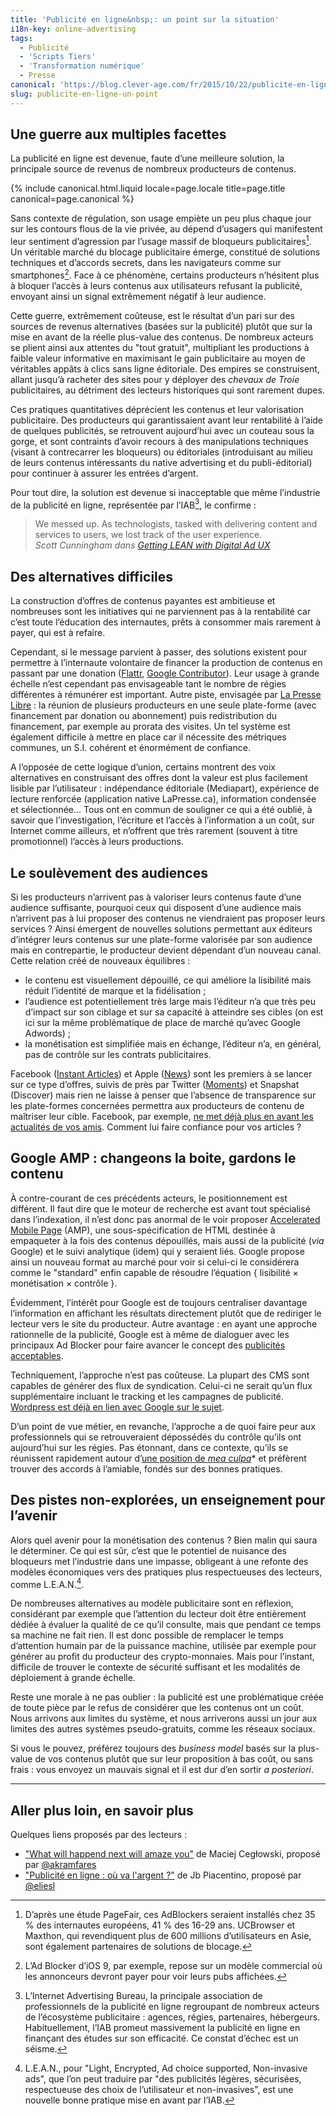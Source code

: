 ```yaml
---
title: 'Publicité en ligne&nbsp;: un point sur la situation'
i18n-key: online-advertising
tags:
  - Publicité
  - 'Scripts Tiers'
  - 'Transformation numérique'
  - Presse
canonical: 'https://blog.clever-age.com/fr/2015/10/22/publicite-en-ligne-un-point-sur-la-situation/'
slug: publicite-en-ligne-un-point
---
```


## Une guerre aux multiples facettes

La publicité en ligne est devenue, faute d’une meilleure solution, la principale
source de revenus de nombreux producteurs de contenus.

<!-- more -->

{% include canonical.html.liquid
    locale=page.locale
    title=page.title
    canonical=page.canonical
%}

Sans contexte de régulation, son usage empiète un peu plus chaque jour sur les
contours flous de la vie privée, au dépend d’usagers qui manifestent leur
sentiment d’agression par l’usage massif de bloqueurs publicitaires[^chiffres].
Un véritable marché du blocage publicitaire émerge, constitué de solutions
techniques et d’accords secrets, dans les navigateurs comme sur
smartphones[^mobile]. Face à ce phénomène, certains producteurs n’hésitent plus
à bloquer l’accès à leurs contenus aux utilisateurs refusant la publicité,
envoyant ainsi un signal extrêmement négatif à leur audience.

[^chiffres]: D’après une étude PageFair, ces AdBlockers seraient installés chez 35 % des
  internautes européens, 41 % des 16-29 ans. UCBrowser et Maxthon, qui
  revendiquent plus de 600 millions d’utilisateurs en Asie, sont également
  partenaires de solutions de blocage.

[^mobile]: L’Ad Blocker d’iOS 9, par exemple, repose sur un modèle commercial où les
  annonceurs devront payer pour voir leurs pubs affichées.

Cette guerre, extrêmement coûteuse, est le résultat d’un pari sur des sources de
revenus alternatives (basées sur la publicité) plutôt que sur la mise en avant
de la réelle plus-value des contenus. De nombreux acteurs se plient ainsi aux
attentes du "tout gratuit", multipliant les productions à faible valeur
informative en maximisant le gain publicitaire au moyen de véritables appâts à
clics sans ligne éditoriale. Des empires se construisent, allant jusqu’à
racheter des sites pour y déployer des _chevaux de Troie_ publicitaires, au
détriment des lecteurs historiques qui sont rarement dupes.

Ces pratiques quantitatives déprécient les contenus et leur valorisation
publicitaire. Des producteurs qui garantissaient avant leur rentabilité à l’aide
de quelques publicités, se retrouvent aujourd’hui avec un couteau sous la gorge,
et sont contraints d’avoir recours à des manipulations techniques (visant à
contrecarrer les bloqueurs) ou éditoriales (introduisant au milieu de leurs
contenus intéressants du <span lang="en">native advertising</span> et du
publi-éditorial) pour continuer à assurer les entrées d’argent.

Pour tout dire, la solution est devenue si inacceptable que même l’industrie de
la publicité en ligne, représentée par l’IAB[^iab], le confirme :

> We messed up. As technologists, tasked with delivering content and services to
> users, we lost track of the user experience.  
> <cite>Scott Cunningham dans <a href="http://www.iab.com/news/lean/">Getting
> LEAN with Digital Ad UX</a></cite>

[^iab]: L’Internet Advertising Bureau, la principale association de professionnels de
  la publicité en ligne regroupant de nombreux acteurs de l’écosystème
  publicitaire : agences, régies, partenaires, hébergeurs. Habituellement, l’IAB
  promeut massivement la publicité en ligne en finançant des études sur son
  efficacité. Ce constat d’échec est un séisme.

## Des alternatives difficiles

La construction d’offres de contenus payantes est ambitieuse et nombreuses sont
les initiatives qui ne parviennent pas à la rentabilité car c’est toute
l’éducation des internautes, prêts à consommer mais rarement à payer, qui est à
refaire.

Cependant, si le message parvient à passer, des solutions existent pour
permettre à l’internaute volontaire de financer la production de contenus en
passant par une donation ([Flattr](https://flattr.com/),
[Google Contributor](https://www.google.com/contributor/welcome/)). Leur usage à
grande échelle n’est cependant pas envisageable tant le nombre de régies
différentes à rémunérer est important. Autre piste, envisagée par
[La Presse Libre](https://medium.com/@presse_libre) : la réunion de plusieurs
producteurs en une seule plate-forme (avec financement par donation ou
abonnement) puis redistribution du financement, par exemple au prorata des
visites. Un tel système est également difficile à mettre en place car il
nécessite des métriques communes, un S.I. cohérent et énormément de confiance.

A l’opposée de cette logique d’union, certains montrent des voix alternatives en
construisant des offres dont la valeur est plus facilement lisible par
l’utilisateur : indépendance éditoriale (Mediapart), expérience de lecture
renforcée (application native LaPresse.ca), information condensée et
sélectionnée... Tous ont en commun de souligner ce qui a été oublié, à savoir
que l’investigation, l’écriture et l’accès à l’information a un coût, sur
Internet comme ailleurs, et n’offrent que très rarement (souvent à titre
promotionnel) l’accès à leurs productions.

## Le soulèvement des audiences

Si les producteurs n’arrivent pas à valoriser leurs contenus faute d’une
audience suffisante, pourquoi ceux qui disposent d’une audience mais n’arrivent
pas à lui proposer des contenus ne viendraient pas proposer leurs services ?
Ainsi émergent de nouvelles solutions permettant aux éditeurs d’intégrer leurs
contenus sur une plate-forme valorisée par son audience mais en contrepartie, le
producteur devient dépendant d’un nouveau canal. Cette relation créé de nouveaux
équilibres :

- le contenu est visuellement dépouillé, ce qui améliore la lisibilité mais
  réduit l’identité de marque et la fidélisation ;
- l’audience est potentiellement très large mais l’éditeur n’a que très peu
  d’impact sur son ciblage et sur sa capacité à atteindre ses cibles (on est ici
  sur la même problématique de place de marché qu’avec Google Adwords) ;
- la monétisation est simplifiée mais en échange, l’éditeur n’a, en général, pas
  de contrôle sur les contrats publicitaires.

Facebook ([Instant Articles](https://instantarticles.fb.com/)) et Apple
([News](http://www.apple.com/news/)) sont les premiers à se lancer sur ce type
d’offres, suivis de près par Twitter
([Moments](https://about.twitter.com/moments)) et Snapshat (Discover) mais rien
ne laisse à penser que l’absence de transparence sur les plate-formes concernées
permettra aux producteurs de contenu de maîtriser leur cible. Facebook, par
exemple,
[ne met déjà plus en avant les actualités de vos amis](http://lexpansion.lexpress.fr/high-tech/les-fantomes-de-facebook-ces-amis-dont-on-ne-recoit-plus-les-messages_1499174.html)_._
Comment lui faire confiance pour vos articles ?

## Google AMP : changeons la boite, gardons le contenu

À contre-courant de ces précédents acteurs, le positionnement est différent. Il
faut dire que le moteur de recherche est avant tout spécialisé dans
l’indexation, il n’est donc pas anormal de le voir proposer
[Accelerated Mobile Page](https://www.ampproject.org/) (AMP), une
sous-spécification de HTML destinée à empaqueter à la fois des contenus
dépouillés, mais aussi de la publicité (<em>via</em> Google) et le suivi
analytique (idem) qui y seraient liés. Google propose ainsi un nouveau format au
marché pour voir si celui-ci le considérera comme le "standard" enfin capable de
résoudre l’équation { lisibilité × monétisation × contrôle }.

Évidemment, l’intérêt pour Google est de toujours centraliser davantage
l’information en affichant les résultats directement plutôt que de rediriger le
lecteur vers le site du producteur. Autre avantage : en ayant une approche
rationnelle de la publicité, Google est à même de dialoguer avec les principaux
Ad Blocker pour faire avancer le concept des
[publicités acceptables](https://acceptableads.org/).

Techniquement, l’approche n’est pas coûteuse. La plupart des CMS sont capables
de générer des flux de syndication. Celui-ci ne serait qu’un flux supplémentaire
incluant le tracking et les campagnes de publicité.
[Wordpress est déjà en lien avec Google sur le sujet](https://vip.wordpress.com/2015/10/07/mobile-web/).

D’un point de vue métier, en revanche, l’approche a de quoi faire peur aux
professionnels qui se retrouveraient dépossédés du contrôle qu’ils ont
aujourd’hui sur les régies. Pas étonnant, dans ce contexte, qu’ils se réunissent
rapidement autour
d’[une position de _mea culpa_](http://www.iab.com/news/lean/)\* et préfèrent
trouver des accords à l’amiable, fondés sur des bonnes pratiques.

## Des pistes non-explorées, un enseignement pour l’avenir

Alors quel avenir pour la monétisation des contenus ? Bien malin qui saura le
déterminer. Ce qui est sûr, c’est que le potentiel de nuisance des bloqueurs met
l’industrie dans une impasse, obligeant à une refonte des modèles économiques
vers des pratiques plus respectueuses des lecteurs, comme L.E.A.N.[^lean].

[^lean]: L.E.A.N., pour "Light, Encrypted, Ad choice supported, Non-invasive ads", que
  l’on peut traduire par "des publicités légères, sécurisées, respectueuse des
  choix de l’utilisateur et non-invasives", est une nouvelle bonne pratique mise
  en avant par l’IAB.

De nombreuses alternatives au modèle publicitaire sont en réflexion, considérant
par exemple que l’attention du lecteur doit être entièrement dédiée à évaluer la
qualité de ce qu’il consulte, mais que pendant ce temps sa machine ne fait rien.
Il est donc possible de remplacer le temps d’attention humain par de la
puissance machine, utilisée par exemple pour générer au profit du producteur des
crypto-monnaies. Mais pour l’instant, difficile de trouver le contexte de
sécurité suffisant et les modalités de déploiement à grande échelle.

Reste une morale à ne pas oublier : la publicité est une problématique créée de
toute pièce par le refus de considérer que les contenus ont un coût. Nous
arrivons aux limites du système, et nous arriverons aussi un jour aux limites
des autres systèmes pseudo-gratuits, comme les réseaux sociaux.

Si vous le pouvez, préférez toujours des _business model_ basés sur la
plus-value de vos contenus plutôt que sur leur proposition à bas coût, ou sans
frais : vous envoyez un mauvais signal et il est dur d’en sortir _a posteriori_.

---

## Aller plus loin, en savoir plus

Quelques liens proposés par des lecteurs :

- ["What will happend next will amaze you"](http://idlewords.com/talks/what_happens_next_will_amaze_you.htm)
  de Maciej Cegłowski, proposé par [@akramfares](https://twitter.com/akramfares)
- ["Publicité en ligne : où va l'argent ?"](https://piacentino.com/jb/2015/publicite-en-ligne-ou-va-largent)
  de Jb Piacentino, proposé par [@eliesl](https://twitter.com/eliesl)

